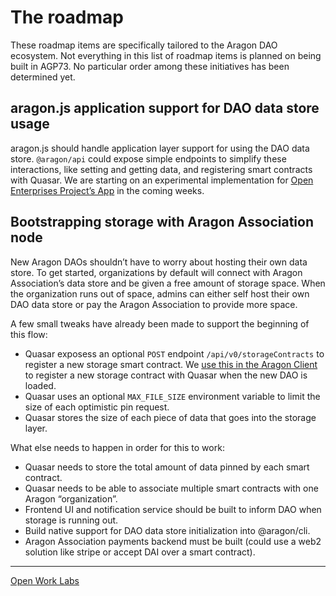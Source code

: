 # The roadmap

These roadmap items are specifically tailored to the Aragon DAO ecosystem. Not everything in this list of roadmap items is planned on being built in AGP73. No particular order among these initiatives has been determined yet.

## aragon.js application support for DAO data store usage

aragon.js should handle application layer support for using the DAO data store. `@aragon/api` could expose simple endpoints to simplify these interactions, like setting and getting data, and registering smart contracts with Quasar. We are starting on an experimental implementation for [Open Enterprises Project’s App](https://github.com/AutarkLabs/open-enterprise/tree/dev/apps/projects) in the coming weeks.

## Bootstrapping storage with Aragon Association node

New Aragon DAOs shouldn’t have to worry about hosting their own data store. To get started, organizations by default will connect with Aragon Association’s data store and be given a free amount of storage space. When the organization runs out of space, admins can either self host their own DAO data store or pay the Aragon Association to provide more space.

A few small tweaks have already been made to support the beginning of this flow:

- Quasar exposess an optional `POST` endpoint `/api/v0/storageContracts` to register a new storage smart contract. We [use this in the Aragon Client](https://github.com/openworklabs/aragon/blob/feat/client-storage/src/storage/Quasar.js#L13) to register a new storage contract with Quasar when the new DAO is loaded.
- Quasar uses an optional `MAX_FILE_SIZE` environment variable to limit the size of each optimistic pin request.
- Quasar stores the size of each piece of data that goes into the storage layer.

What else needs to happen in order for this to work:

- Quasar needs to store the total amount of data pinned by each smart contract.
- Quasar needs to be able to associate multiple smart contracts with one Aragon “organization”.
- Frontend UI and notification service should be built to inform DAO when storage is running out.
- Build native support for DAO data store initialization into @aragon/cli.
- Aragon Association payments backend must be built (could use a web2 solution like stripe or accept DAI over a smart contract).
----------

[Open Work Labs](https://www.openworklabs.com/)
